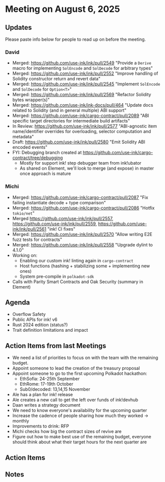 # Meeting on August 6, 2025

## Updates
Please paste info below for people to read up on before the meeting.

### David
- Merged: https://github.com/use-ink/ink/pull/2549 "Provide a `Derive` macro for implementing `SolEncode` and `SolDecode` for arbitrary types"
- Merged: https://github.com/use-ink/ink/pull/2552 "Improve handling of Solidity constructor return and revert data"
- Merged: https://github.com/use-ink/ink/pull/2545 "Implement `SolEncode` and `SolDecode` for `Option<T>`"
- Merged: https://github.com/use-ink/ink/pull/2569 "Refactor Solidity bytes wrapper(s)"
- Merged: https://github.com/use-ink/ink-docs/pull/464 "Update docs related to Solidity (and in general multiple) ABI support"
- Merged: https://github.com/use-ink/cargo-contract/pull/2089 "ABI specific target directories for intermediate build artifacts"
- In Review: https://github.com/use-ink/ink/pull/2577 "ABI-agnostic item name/identifier overrides for overloading, selector computation and metadata"
- Draft: https://github.com/use-ink/ink/pull/2580 "Emit Solidity ABI encoded events"
- FYI: Debugging branch created at https://github.com/use-ink/cargo-contract/tree/debugging
  - Mostly for support ink! step debugger team from ink!ubator
  - As shared on Element, we'll look to merge (and expose) in master once approach is mature

### Michi
- Merged: https://github.com/use-ink/cargo-contract/pull/2087 "Fix failing instantiate decode + type comparison"
- Merged: https://github.com/use-ink/cargo-contract/pull/2086 "Hotfix `tokio/net`"
- Merged https://github.com/use-ink/ink/pull/2557, https://github.com/use-ink/ink/pull/2559, https://github.com/use-ink/ink/pull/2561 "ink! CI fixes"
- Merged: https://github.com/use-ink/ink/pull/2570 "Allow writing E2E fuzz tests for contracts"
- Merged: https://github.com/use-ink/ink/pull/2558 "Upgrade dylint to 4.1.0"
- Working on:
  - Enabling our custom ink! linting again in `cargo-contract`
  - Host functions (hashing + stabilizing some + implementing new ones)
  - System pre-compile in `polkadot-sdk`
- Calls with Parity Smart Contracts and Oak Security (summary in Element)

## Agenda
- Overflow Safety
- Public APIs for ink! v6
- Rust 2024 edition (status?)
- Trait definition limitations and impact

## Action Items from last Meetings
- We need a list of priorities to focus on with the team with the remaining budget.
- Appoint someone to lead the creation of the treasury proposal
- Appoint someone to go to the first upcoming Polkadot hackathon:
  - EthSofia: 24-25th September
  - EthRome: 17-19th October
  - Sub0/decoded: 13,14,15 November
- Ale has a plan for ink! release
- Ale creates a new call to get the left over funds of ink!devhub
- Daan writes a strategy document
- We need to know everyone's availability for the upcoming quarter
- Increase the cadence of people sharing how much they worked -> monthly
- Improvements to drink: RFP
- Michi checks how big the contract sizes of revive are
- Figure out how to make best use of the remaining budget, everyone should think about what their target hours for the next quarter are

## Action Items

## Notes
